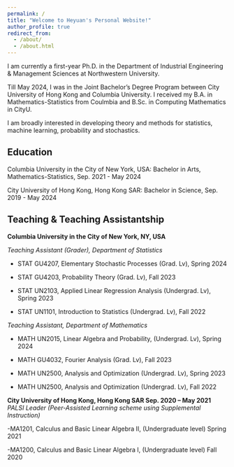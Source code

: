 ```yaml
---
permalink: /
title: "Welcome to Heyuan's Personal Website!"
author_profile: true
redirect_from: 
  - /about/
  - /about.html
---
```


I am currently a first-year Ph.D. in the Department of Industrial Engineering & Management Sciences at Northwestern University.

Till May 2024, I was in the Joint Bachelor’s Degree Program between City University of Hong Kong and Columbia University. I received my B.A. in Mathematics-Statistics from Coulmbia and B.Sc. in Computing Mathematics in CityU.

I am broadly interested in developing theory and methods for statistics, machine learning, probability and stochastics. 

Education
------
Columbia University in the City of New York, USA: Bachelor in Arts, Mathematics-Statistics, Sep. 2021 - May 2024

City University of Hong Kong, Hong Kong SAR: Bachelor in Science, Sep. 2019 - May 2024


Teaching & Teaching Assistantship
------
**Columbia University in the City of New York, NY, USA**

*Teaching Assistant (Grader), Department of Statistics*

- STAT GU4207, Elementary Stochastic Processes (Grad. Lv), Spring 2024

- STAT GU4203, Probability Theory (Grad. Lv), Fall 2023

- STAT UN2103, Applied Linear Regression Analysis (Undergrad. Lv), Spring 2023

- STAT UN1101, Introduction to Statistics (Undergrad. Lv), Fall 2022

*Teaching Assistant, Department of Mathematics*

- MATH UN2015, Linear Algebra and Probability, (Undergrad. Lv), Spring 2024

- MATH GU4032, Fourier Analysis (Grad. Lv), Fall 2023

- MATH UN2500, Analysis and Optimization (Undergrad. Lv), Spring 2023

- MATH UN2500, Analysis and Optimization (Undergrad. Lv), Fall 2022

**City University of Hong Kong, Hong Kong SAR Sep. 2020 – May 2021**
*PALSI Leader (Peer-Assisted Learning scheme using Supplemental Instruction)*

-MA1201, Calculus and Basic Linear Algebra II, (Undergraduate level) Spring 2021

-MA1200, Calculus and Basic Linear Algebra I, (Undergraduate level) Fall 2020


